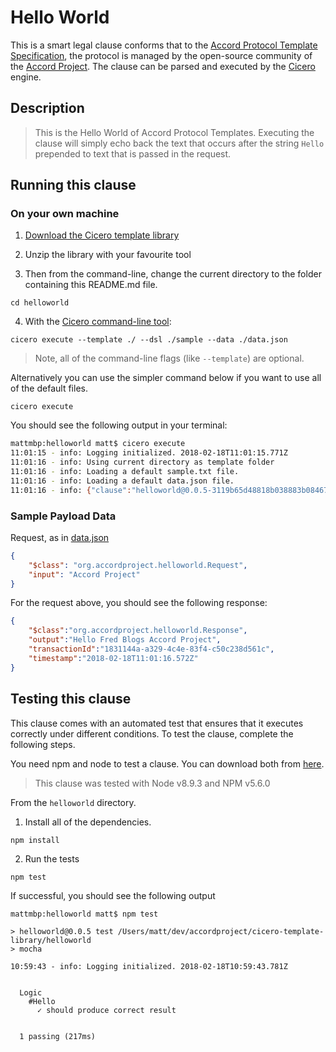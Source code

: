 # Hello World 

This is a smart legal clause conforms that to the [Accord Protocol Template Specification](https://docs.google.com/document/d/1UacA_r2KGcBA2D4voDgGE8jqid-Uh4Dt09AE-shBKR0), the protocol is managed by the open-source community of the [Accord Project](https://accordproject.org). The clause can be parsed and executed by the [Cicero](https://github.com/accordproject/cicero) engine.

## Description

> This is the Hello World of Accord Protocol Templates. Executing the clause will simply echo back the text that occurs after the string `Hello` prepended to text that is passed in the request.

## Running this clause

### On your own machine

1. [Download the Cicero template library](https://github.com/accordproject/cicero-template-library/archive/master.zip)

2. Unzip the library with your favourite tool

3. Then from the command-line, change the current directory to the folder containing this README.md file.
```
cd helloworld
```
4. With the [Cicero command-line tool](https://github.com/accordproject/cicero#installation):
```
cicero execute --template ./ --dsl ./sample --data ./data.json
```
> Note, all of the command-line flags (like `--template`) are optional.

Alternatively you can use the simpler command below if you want to use all of the default files.
```
cicero execute
```

You should see the following output in your terminal:
```bash
mattmbp:helloworld matt$ cicero execute
11:01:15 - info: Logging initialized. 2018-02-18T11:01:15.771Z
11:01:16 - info: Using current directory as template folder
11:01:16 - info: Loading a default sample.txt file.
11:01:16 - info: Loading a default data.json file.
11:01:16 - info: {"clause":"helloworld@0.0.5-3119b65d48818b038883b0846738d34a61df5ac895093eb88003f07c96ee39c7","request":{"$class":"org.accordproject.helloworld.Request","input":"Accord Project"},"response":{"$class":"org.accordproject.helloworld.Response","output":"Hello Fred Blogs Accord Project","transactionId":"1831144a-a329-4c4e-83f4-c50c238d561c","timestamp":"2018-02-18T11:01:16.572Z"}}
```

### Sample Payload Data


Request, as in [data.json](https://github.com/accordproject/cicero-template-library/blob/master/helloworld/data.json)
```json
{
    "$class": "org.accordproject.helloworld.Request",
    "input": "Accord Project"
}

```

For the request above, you should see the following response:
```json
{
    "$class":"org.accordproject.helloworld.Response",
    "output":"Hello Fred Blogs Accord Project",
    "transactionId":"1831144a-a329-4c4e-83f4-c50c238d561c",
    "timestamp":"2018-02-18T11:01:16.572Z"
}
```


## Testing this clause

This clause comes with an automated test that ensures that it executes correctly under different conditions. To test the clause, complete the following steps.

You need npm and node to test a clause. You can download both from [here](https://nodejs.org/).

> This clause was tested with Node v8.9.3 and NPM v5.6.0

From the `helloworld` directory.

1. Install all of the dependencies.
```
npm install
```

2. Run the tests
```
npm test
```
If successful, you should see the following output
```
mattmbp:helloworld matt$ npm test

> helloworld@0.0.5 test /Users/matt/dev/accordproject/cicero-template-library/helloworld
> mocha

10:59:43 - info: Logging initialized. 2018-02-18T10:59:43.781Z


  Logic
    #Hello
      ✓ should produce correct result


  1 passing (217ms)
```
